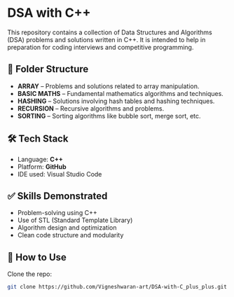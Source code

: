# DSA with C++

This repository contains a collection of Data Structures and Algorithms (DSA) problems and solutions written in C++.
It is intended to help in preparation for coding interviews and competitive programming.

## 📁 Folder Structure

- **ARRAY** – Problems and solutions related to array manipulation.
- **BASIC MATHS** – Fundamental mathematics algorithms and techniques.
- **HASHING** – Solutions involving hash tables and hashing techniques.
- **RECURSION** – Recursive algorithms and problems.
- **SORTING** – Sorting algorithms like bubble sort, merge sort, etc.

## 🛠️ Tech Stack

- Language: **C++**
- Platform: **GitHub**
- IDE used: Visual Studio Code

## ✅ Skills Demonstrated

- Problem-solving using C++
- Use of STL (Standard Template Library)
- Algorithm design and optimization
- Clean code structure and modularity

## 📌 How to Use

Clone the repo:

```bash
git clone https://github.com/Vigneshwaran-art/DSA-with-C_plus_plus.git
